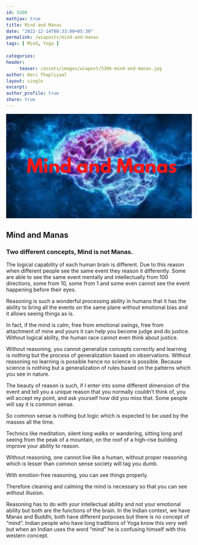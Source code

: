 ```yaml
---    
id: 5206   
mathjax: true     
title: Mind and Manas
date: "2022-12-14T08:33:00+05:30"   
permalink: /wiaposts/mind-and-manas
tags: [ Mind, Yoga ]       
   
categories:    
header:   
     teaser: /assets/images/wiapost/5206-mind-and-manas.jpg   
author: Hari Thapliyaal    
layout: single    
excerpt:     
author_profile: true    
share: true    
---   
```

   
![Classical Literature](/assets/images/wiapost/5206-mind-and-manas.jpg )   

## Mind and Manas   

### Two different concepts, Mind is not Manas.   

The logical capability of each human brain is different.
Due to this reason when different people see the same event they reason it differently.
Some are able to see the same event mentally and intellectually from 100 directions, some from 10, some from 1 and some even cannot see the event happening before their eyes.

Reasoning is such a wonderful processing ability in humans that it has the ability to bring all the events on the same plane without emotional bias and it allows seeing things as is.

In fact, if the mind is calm, free from emotional swings, free from attachment of mine and yours it can help you become judge and do justice. Without logical ability, the human race cannot even think about justice.

Without reasoning, you cannot generalize concepts correctly and learning is nothing but the process of generalization based on observations. Without reasoning no learning is possible hence no science is possible. Because science is nothing but a generalization of rules based on the patterns which you see in nature.

The beauty of reason is such, if I enter into some different dimension of the event and tell you a unique reason that you normally couldn’t think of, you will accept my point, and ask yourself how did you miss that. Some people will say it is common sense.

So common sense is nothing but logic which is expected to be used by the masses all the time.

Technics like meditation, silent long walks or wandering, sitting long and seeing from the peak of a mountain, on the roof of a high-rise building improve your ability to reason. 

Without reasoning, one cannot live like a human, without proper reasoning which is lesser than common sense society will tag you dumb.

With emotion-free reasoning, you can see things properly.

Therefore cleaning and calming the mind is necessary so that you can see without illusion.

Reasoning has to do with your intellectual ability and not your emotional ability but both are the functions of the brain. In the Indian context, we have Manas and Buddhi, both have different purposes but there is no concept of “mind”. Indian people who have long traditions of Yoga know this very well but when an Indian uses the word “mind” he is confusing himself with this western concept. 
